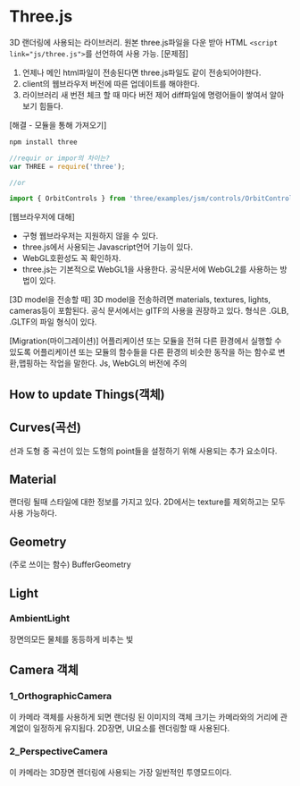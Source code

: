 Three.js 
==============================================
3D 랜더링에 사용되는 라이브러리.
원본 three.js파일을 다운 받아 HTML `<script link="js/three.js">`를 선언하여 사용 가능.
[문제점]
1. 언제나 메인 html파일이 전송된다면 three.js파일도 같이 전송되어야한다.
2. client의 웹브라우저 버전에 따른 업데이트를 해야한다.
3. 라이브러리 새 번전 체크 할 때 마다 버전 제어 diff파일에 명령어들이 쌓여서 알아보기 힘들다.

[해결 - 모듈을 통해 가져오기]
```js
npm install three

//requir or impor의 차이는?
var THREE = require('three');

//or

import { OrbitControls } from 'three/examples/jsm/controls/OrbitControls.js';

```

[웹브라우저에 대해]
- 구형 웹브라우저는 지원하지 않을 수 있다.
- three.js에서 사용되는 Javascript언어 기능이 있다.
- WebGL호환성도 꼭 확인하자.
- three.js는 기본적으로 WebGL1을 사용한다. 공식문서에 WebGL2를 사용하는 방법이 있다.

[3D model을 전송할 때]
3D model을 전송하려면 materials, textures, lights, cameras등이 포함된다. 공식 문서에서는 gITF의 사용을 권장하고 있다. 형식은 .GLB, .GLTF의 파일 형식이 있다.

[Migration(마이그레이션)]
어플리케이션 또는 모듈을 전혀 다른 환경에서 실행할 수 있도록 어플리케이션 또는 모듈의 함수들을 다른 환경의 비슷한 동작을 하는 함수로 변환,맵핑하는 작업을 말한다.
Js, WebGL의 버전에 주의

## How to update Things(객체)

## Curves(곡선)
선과 도형 중 곡선이 있는 도형의 point들을 설정하기 위해 사용되는 추가 요소이다.

## Material 
랜더링 될때 스타일에 대한 정보를 가지고 있다. 2D에서는 texture를 제외하고는 모두 사용 가능하다.

## Geometry


(주로 쓰이는 함수)
BufferGeometry

## Light
### AmbientLight
장면의모든 물체를 동등하게 비추는 빛

## Camera 객체
### 1_OrthographicCamera
이 카메라 객체를 사용하게 되면 랜더링 된 이미지의 객체 크기는 카메라와의 거리에 관계없이 일정하게 유지됩다.
2D장면, UI요소를 렌더링할 때 사용된다.

### 2_PerspectiveCamera
이 카메라는 3D장면 렌더링에 사용되는 가장 일반적인 투영모드이다.
